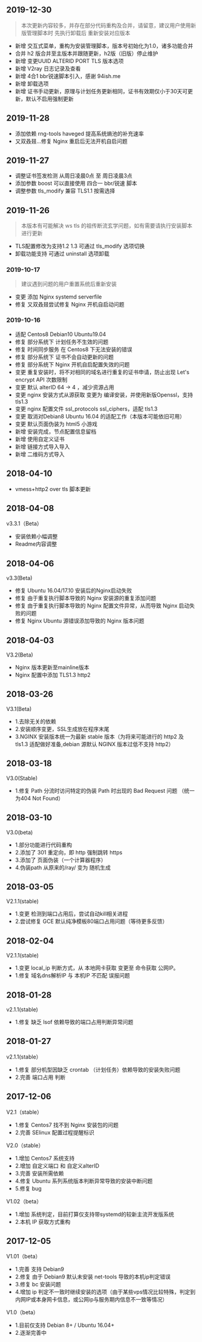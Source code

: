 ## 2019-12-30 
> 本次更新内容较多，并存在部分代码重构及合并，请留意，建议用户使用新版管理脚本时 先执行卸载后 重新安装对应版本
* 新增 交互式菜单，重构为安装管理脚本，版本号初始化为1.0，诸多功能合并
* 合并 h2 版合并至主版本并跟随更新，h2版（旧版）停止维护
* 新增 变更UUID ALTERID PORT TLS 版本选项
* 新增 V2ray 日志记录及查看
* 新增 4合1 bbr锐速脚本引入，感谢 94ish.me 
* 新增 卸载选项
* 新增 证书手动更新，原理与计划任务更新相同，证书有效期仅小于30天可更新，默认不启用强制更新

## 2019-11-28
* 添加依赖 rng-tools haveged 提高系统熵池的补充速率
* 又双叒叕...修复 Nginx 重启后无法开机自启问题
## 2019-11-27
* 调整证书签发检测 从周日凌晨0点 至 周日凌晨3点
* 添加参数 boost 可以直接使用 四合一 bbr/锐速 脚本
* 调整参数 tls_modify 兼容 TLS1.1 按需选择
## 2019-11-26
>  本版本有可能解决 ws tls 的祖传断流玄学问题，如有需要请执行安装脚本进行更新
* TLS配置修改为支持1.2 1.3 可通过 tls_modify 选项切换
* 卸载功能支持 可通过 uninstall 选项卸载
### 2019-10-17
> 建议遇到问题的用户重置系统后重新安装
* 变更 添加 Nginx systemd serverfile
* 修复 又双叒叕尝试修复 Nginx 开机自启动问题
### 2019-10-16
* 适配 Centos8 Debian10 Ubuntu19.04
* 修复 部分系统下 计划任务不生效的问题
* 修复 时间同步服务 在 Centos8 下无法安装的错误
* 修复 部分系统下 证书不会自动更新的问题
* 修复 部分系统下 Nginx 开机自启配置失效的问题
* 变更 重复安装时，将不对相同的域名进行重复的证书申请，防止出现 Let's encrypt API 次数限制
* 变更 默认 alterID 64 -> 4 ，减少资源占用
* 变更 nginx 安装方式从源获取 变更为 编译安装，并使用新版Openssl，支持tls1.3
* 变更 nginx 配置文件 ssl_protocols ssl_ciphers，适配 tls1.3
* 变更 取消对Debian8 Ubuntu 16.04 的适配工作（本版本可能依旧可用）
* 变更 默认页面伪装为 html5 小游戏
* 新增 安装完成，节点配置信息留档
* 新增 使用自定义证书
* 新增 链接方式导入导入
* 新增 二维码方式导入
## 2018-04-10
* vmess+http2 over tls 脚本更新
## 2018-04-08
v3.3.1（Beta）
* 安装依赖小幅调整
* Readme内容调整
## 2018-04-06
v3.3(Beta)
* 修复 Ubuntu 16.04/17.10 安装后的Nginx启动失败
* 修复 由于重复执行脚本导致的 Nginx 安装源的重复添加问题
* 修复 由于重复执行脚本导致的 Nginx 配置文件异常，从而导致 Nginx 启动失败的问题
* 修复 Nginx Ubuntu 源错误添加导致的 Nginx 版本问题
## 2018-04-03
V3.2(Beta)
* Nginx 版本更新至mainline版本
* Nginx 配置中添加 TLS1.3 http2
## 2018-03-26
V3.1(Beta)
* 1.去除无关的依赖
* 2.安装顺序变更，SSL生成放在程序末尾
* 3.NGINX 安装版本统一为最新 stable 版本（为将来可能进行的 http2 及 tls1.3 适配做好准备,debian 源默认 NGINX 版本过低不支持 http2）
## 2018-03-18
V3.0(Stable)
* 1.修复 Path 分流时访问特定的伪装 Path 时出现的 Bad Request 问题 （统一为404 Not Found）
## 2018-03-10
V3.0(beta)
* 1.部分功能进行代码重构
* 2.添加了 301 重定向，即 http 强制跳转 https 
* 3.添加了 页面伪装（一个计算器程序）
* 4.伪装path 从原来的/ray/ 变为 随机生成
## 2018-03-05
V2.1.1(stable)
* 1.变更 检测到端口占用后，尝试自动kill相关进程
* 2.尝试修复 GCE 默认纯净模板80端口占用问题（等待更多反馈）
## 2018-02-04
V2.1.1(stable)
* 1.变更 local_ip 判断方式，从 本地网卡获取 变更至 命令获取 公网IP。
* 1.修复 域名dns解析IP 与 本机IP 不匹配 误报问题
## 2018-01-28
v2.1.1(stable)
* 1.修复 缺乏 lsof 依赖导致的端口占用判断异常问题
## 2018-01-27
v2.1.1(stable）
* 1.修复 部分机型因缺乏 crontab （计划任务）依赖导致的安装失败问题
* 2.完善 端口占用 判断
## 2017-12-06
V2.1（stable）
* 1.修复 Centos7 找不到 Nginx 安装包的问题
* 2.完善 SElinux 配置过程提醒标识

V2.0（stable）
* 1.增加 Centos7 系统支持
* 2.增加 自定义端口 和 自定义alterID
* 3.完善 安装所需依赖
* 4.修复 Ubuntu 系列系统版本判断异常导致的安装中断问题
* 5.修复 bug

V1.02（beta）
* 1.增加 系统判定，目前打算仅支持带systemd的较新主流开发版系统
* 2.本机 IP 获取方式重构

## 2017-12-05

V1.01（beta）
* 1.完善 支持 Debian9
* 2.修复 由于 Debian9 默认未安装 net-tools 导致的本机ip判定错误
* 3.修复 bc 安装问题
* 4.增加 ip 判定不一致时继续安装的选项（由于某些vps情况比较特殊，判定到内网IP或本身网卡信息，或公网ip与服务期内信息不一致等情况）

V1.0（beta）
* 1.目前仅支持 Debian 8+ / Ubuntu 16.04+ 
* 2.逐渐完善中
